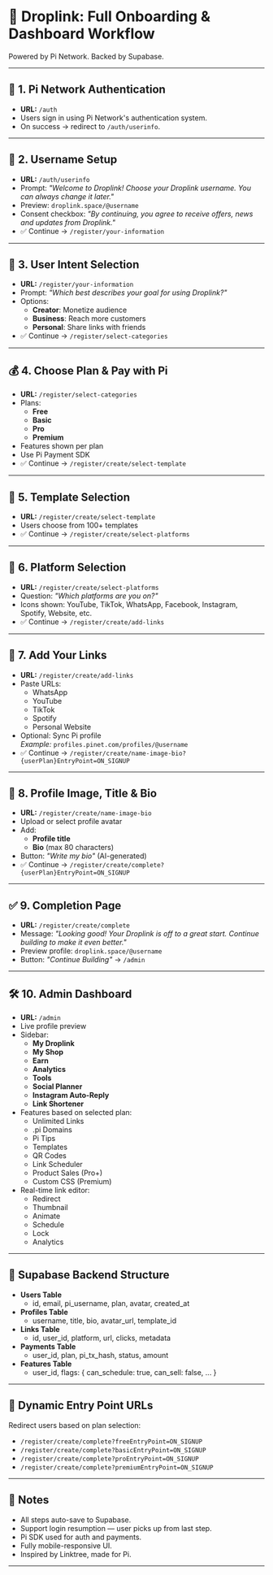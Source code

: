 # 🚀 Droplink: Full Onboarding & Dashboard Workflow

 Powered by Pi Network. Backed by Supabase.

---

## 🔐 1. Pi Network Authentication

- **URL:** `/auth`
- Users sign in using Pi Network's authentication system.
- On success → redirect to `/auth/userinfo`.

---

## 👤 2. Username Setup

- **URL:** `/auth/userinfo`
- Prompt: _"Welcome to Droplink! Choose your Droplink username. You can always change it later."_
- Preview: `droplink.space/@username`
- Consent checkbox: _"By continuing, you agree to receive offers, news and updates from Droplink."_
- ✅ Continue → `/register/your-information`

---

## 🎯 3. User Intent Selection

- **URL:** `/register/your-information`
- Prompt: _"Which best describes your goal for using Droplink?"_
- Options:
  - **Creator**: Monetize audience
  - **Business**: Reach more customers
  - **Personal**: Share links with friends
- ✅ Continue → `/register/select-categories`

---

## 💰 4. Choose Plan & Pay with Pi

- **URL:** `/register/select-categories`
- Plans:
  - **Free**
  - **Basic** 
  - **Pro**
  - **Premium**
- Features shown per plan
- Use Pi Payment SDK
- ✅ Continue → `/register/create/select-template`

---

## 🎨 5. Template Selection

- **URL:** `/register/create/select-template`
- Users choose from 100+ templates
- ✅ Continue → `/register/create/select-platforms`

---

## 📱 6. Platform Selection

- **URL:** `/register/create/select-platforms`
- Question: _"Which platforms are you on?"_
- Icons shown: YouTube, TikTok, WhatsApp, Facebook, Instagram, Spotify, Website, etc.
- ✅ Continue → `/register/create/add-links`

---

## 🔗 7. Add Your Links

- **URL:** `/register/create/add-links`
- Paste URLs:
  - WhatsApp
  - YouTube
  - TikTok
  - Spotify
  - Personal Website
- Optional: Sync Pi profile  
  _Example:_ `profiles.pinet.com/profiles/@username`
- ✅ Continue → `/register/create/name-image-bio?{userPlan}EntryPoint=ON_SIGNUP`

---

## 📇 8. Profile Image, Title & Bio

- **URL:** `/register/create/name-image-bio`
- Upload or select profile avatar
- Add:
  - **Profile title**
  - **Bio** (max 80 characters)
- Button: _"Write my bio"_ (AI-generated)
- ✅ Continue → `/register/create/complete?{userPlan}EntryPoint=ON_SIGNUP`

---

## ✅ 9. Completion Page

- **URL:** `/register/create/complete`
- Message: _"Looking good! Your Droplink is off to a great start. Continue building to make it even better."_
- Preview profile: `droplink.space/@username`
- Button: _"Continue Building"_ → `/admin`

---

## 🛠️ 10. Admin Dashboard

- **URL:** `/admin`
- Live profile preview
- Sidebar:
  - **My Droplink**
  - **My Shop**
  - **Earn**
  - **Analytics**
  - **Tools**
  - **Social Planner**
  - **Instagram Auto-Reply**
  - **Link Shortener**
- Features based on selected plan:
  - Unlimited Links
  - .pi Domains
  - Pi Tips
  - Templates
  - QR Codes
  - Link Scheduler
  - Product Sales (Pro+)
  - Custom CSS (Premium)
- Real-time link editor:
  - Redirect
  - Thumbnail
  - Animate
  - Schedule
  - Lock
  - Analytics

---

## 💾 Supabase Backend Structure

- **Users Table**
  - id, email, pi_username, plan, avatar, created_at
- **Profiles Table**
  - username, title, bio, avatar_url, template_id
- **Links Table**
  - id, user_id, platform, url, clicks, metadata
- **Payments Table**
  - user_id, plan, pi_tx_hash, status, amount
- **Features Table**
  - user_id, flags: { can_schedule: true, can_sell: false, ... }

---

## 🔁 Dynamic Entry Point URLs

Redirect users based on plan selection:
- `/register/create/complete?freeEntryPoint=ON_SIGNUP`
- `/register/create/complete?basicEntryPoint=ON_SIGNUP`
- `/register/create/complete?proEntryPoint=ON_SIGNUP`
- `/register/create/complete?premiumEntryPoint=ON_SIGNUP`

---

## 📌 Notes

- All steps auto-save to Supabase.
- Support login resumption — user picks up from last step.
- Pi SDK used for auth and payments.
- Fully mobile-responsive UI.
- Inspired by Linktree, made for Pi.

---

